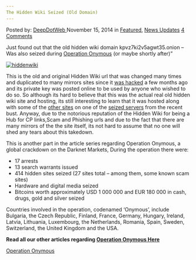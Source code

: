 ```yaml
---
The Hidden Wiki Seized (Old Domain)
---
```

<article class="post-listing post-8270 post type-post status-publish format-standard has-post-thumbnail hentry  tag-operation-onymous">
    <div class="post-inner">
        <span>Posted by: <a href="https://www.deepdotweb.com/author/admin/" title="">DeepDotWeb </a></span>
    <span>November 15, 2014</span>
    <span>in <a href="https://www.deepdotweb.com/category/deepdot-news/" rel="category tag">Featured</a>, <a href="https://www.deepdotweb.com/category/news-updates/" rel="category tag">News Updates</a></span>
    <span><a href="https://www.deepdotweb.com/2014/11/15/the-hidden-wiki-seized/#comments">4 Comments</a></span>
    </p>
    <div class="clear"></div>
    <div class="entry">
    <p>Just found out that the old hidden wiki domain kpvz7ki2v5agwt35.onion &#8211; Was also seized during <a href="http://www.deepdotweb.com/tag/operation-onymous/">Operation Onymous</a> (or maybe shortly after)&#8221;</p>
    <p><a href="/imgs/2014/11/hiddenwiki.png"><img class="aligncenter  wp-image-8271" src="/imgs/2014/11/hiddenwiki.png" alt="hiddenwiki" width="830" height="632" srcset="/imgs/2014/11/hiddenwiki.png 1217w, /imgs/2014/11/hiddenwiki-300x229.png 300w, /imgs/2014/11/hiddenwiki-1024x780.png 1024w" sizes="(max-width: 830px) 100vw, 830px"/></a></p>
    <p>This is the old and original Hidden Wiki url that was changed many times and duplicated to many mirrors sites since it <a href="http://www.deepdotweb.com/2014/03/14/hidden-wiki-hacked-wikitor-fills-gap/">was hacked</a> a few months ago and its private key was posted online to be used by anyone who wished to do so. So although its hard to believe that this was the actual real old hidden wiki site and hosting, its still interesting to learn that it was hosted along with some of the <a title="129 Of the Seized “.Onion” Domains Were at a Single Bulgarian Hosting" href="http://www.deepdotweb.com/2014/11/08/129-seized-onion-domains-single-bulgarian-hosting/">other sites</a> on one of the <a title="NCA: “We have Taken down 400 Dark Net Sites”" href="http://www.deepdotweb.com/2014/11/07/nca-taken-400-dark-net-sites/">seized servers</a> from the recent bust. Anyway, due to the notorious reputation of the Hidden Wiki for being a Hub for CP links,Scam and Phishing urls and due to the fact that there are many mirrors of the the site itself, its not hard to assume that no one will shed any tears about this takedown.</p>
    <p>This is another part in the article series regarding Operation Onymous, a global crackdown on the Darknet Markets, During the operation there were:</p>
    <ul>
    <li>17 arrests</li>
    <li>13 search warrants issued</li>
    <li>414 hidden sites seized (27 sites total – among them, some known scam sites)</li>
    <li>Hardware and digital media seized</li>
    <li>Bitcoins worth approximately USD 1 000 000 and EUR 180 000 in cash, drugs, gold and silver seized</li>
    </ul>
    <p>Countries involved in the operation, codenamed ‘Onymous’, include Bulgaria, the Czech Republic, Finland, France, Germany, Hungary, Ireland, Latvia, Lithuania, Luxembourg, the Netherlands, Romania, Spain, Sweden, Switzerland, the United Kingdom and the USA.</p>
    <p><strong>Read all our other articles regarding <a href="http://www.deepdotweb.com/tag/silkroad2bust/">Operation Onymous Here</a></strong></p>
    </div>
    <a href="https://www.deepdotweb.com/tag/operation-onymous/" rel="tag">Operation Onymous</a></span> <span style="display:none" class="updated">2014-11-15</span>
    <div style="display:none" class="vcard author" itemprop="author" itemscope itemtype="http://schema.org/Person"><strong class="fn" itemprop="name">
    
